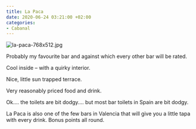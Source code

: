 ```yaml
---
title: La Paca
date: 2020-06-24 03:21:00 +02:00
categories:
- Cabanal
---
```


![la-paca-768x512.jpg](/uploads/la-paca-768x512.jpg)

Probably my favourite bar and against which every other bar will be rated.

Cool inside – with a quirky interior.

Nice, little sun trapped terrace.

Very reasonably priced food and drink.

Ok…. the toilets are bit dodgy…. but most bar toilets in Spain are bit dodgy.

La Paca is also one of the few bars in Valencia that will give you a little tapa with every drink. Bonus points all round.